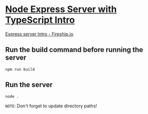 # [Node Express Server with TypeScript Intro](https://www.youtube.com/watch?v=H91aqUHn8sE)

[Express server Intro - Fireship.io](https://fireship.io/courses/react/1-express-server/)

## Run the build command before running the server

```shell
npm run build
```

## Run the server

```shell
node .
```

`NOTE`: Don't forget to update directory paths!
